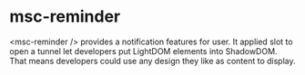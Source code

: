 # msc-reminder
&lt;msc-reminder /> provides a notification features for user. It applied slot to open a tunnel let developers put LightDOM elements into ShadowDOM. That means developers could use any design they like as content to display.
